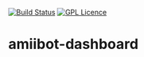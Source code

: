 [![Build Status](https://travis-ci.com/Pakku/amiibot-dashboard.svg?branch=master)](https://travis-ci.com/Pakku/amiibot-dashboard) [![GPL Licence](https://badges.frapsoft.com/os/gpl/gpl.svg?v=103)](https://opensource.org/licenses/GPL-3.0/)


# amiibot-dashboard